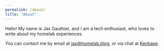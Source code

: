 ```yaml
---
permalink: /about/
title: "About"
---
```


Hello! My name is Jax Gauthier, and I am a tech enthusiast, who loves to write about my homelab experiences.

You can contact me by email at [jax@homelab.blog](mailto:jax@homelab.blog), or via chat at [Keybase](https://keybase.io/just_insane).
